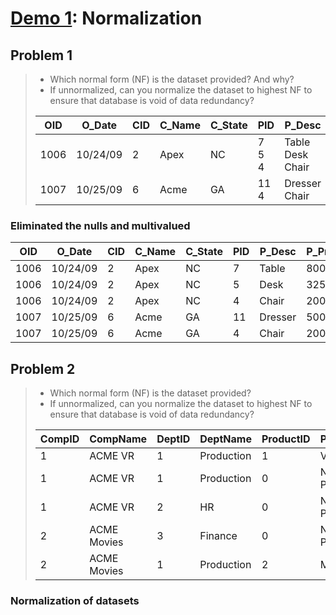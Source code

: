 # [Demo 1](https://github.com/hanggrian/IIT-CS425/blob/assets/assignments/demo1.pdf): Normalization

## Problem 1

> - Which normal form (NF) is the dataset provided? And why?
> - If unnormalized, can you normalize the dataset to highest NF to ensure that
    database is void of data redundancy?
>
> OID | O_Date | CID | C_Name | C_State | PID | P_Desc | P_Price | Qty
> --- | --- | --- | --- | --- | --- | --- | --- | ---
> 1006 | 10/24/09 | 2 | Apex | NC | 7<br>5<br>4 | Table<br>Desk<br>Chair | 800<br>325<br>200 | 1<br>1<br>1
> 1007 | 10/25/09 | 6 | Acme | GA | 11<br>4 | Dresser<br>Chair | 500<br>200 | 4<br>6

### Eliminated the nulls and multivalued

OID | O_Date | CID | C_Name | C_State | PID | P_Desc | P_Price | Qty
--- | --- | --- | --- | --- | --- | --- | --- | ---
1006 | 10/24/09 | 2 | Apex | NC | 7 | Table | 800 | 1
1006 | 10/24/09 | 2 | Apex | NC | 5 | Desk | 325 | 1
1006 | 10/24/09 | 2 | Apex | NC | 4 | Chair | 200 | 5
1007 | 10/25/09 | 6 | Acme | GA | 11 | Dresser | 500 | 4
1007 | 10/25/09 | 6 | Acme | GA | 4 | Chair | 200 | 6

## Problem 2

> - Which normal form (NF) is the dataset provided?
> - If unnormalized, can you normalize the dataset to highest NF to ensure
    that database is void of data redundancy?
>
> CompID | CompName | DeptID | DeptName | ProductID | ProdName | ProdTypeID | ProdTypeName | Date | Value
> --- | --- | --- | --- | --- | --- | --- | --- | --- | ---
> 1 | ACME VR | 1 | Production | 1 | VR100 | 1 | Headset | 01/23/2022 | 45
> 1 | ACME VR | 1 | Production | 0 | No Product | | | 01/24/2022 | -90
> 1 | ACME VR | 2 | HR | 0 | No Product | | | 01/23/2022 | 78
> 2 | ACME Movies | 3 | Finance | 0 | No Product | | | 01/23/2022 | 80
> 2 | ACME Movies | 1 | Production | 2 | MC9 | 2 | Camera | 01/23/2022 | 50

### Normalization of datasets
